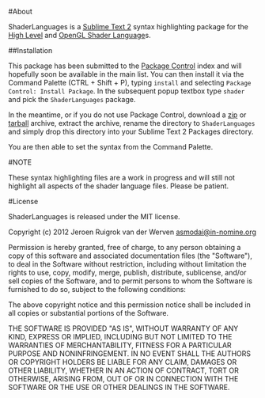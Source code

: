 #About

ShaderLanguages is a [Sublime Text 2][1] syntax highlighting package for the [High Level][2] and [OpenGL Shader Language][3]s.

##Installation

This package has been submitted to the [Package Control][4] index and will hopefully soon be
available in the main list. You can then install it via the Command Palette (CTRL + Shift + P), typing
`install` and selecting `Package Control: Install Package`. In the subsequent popup textbox type
`shader` and pick the `ShaderLanguages` package.

In the meantime, or if you do not use Package Control, download a [zip][5] or [tarball][6] archive, extract the archive, rename the directory to `ShaderLanguages` and simply drop this directory into your Sublime Text 2 Packages directory.

You are then able to set the syntax from the Command Palette.

#NOTE

These syntax highlighting files are a work in progress and will still not highlight
all aspects of the shader language files. Please be patient.

#License

ShaderLanguages is released under the MIT license.

Copyright (c) 2012 Jeroen Ruigrok van der Werven <asmodai@in-nomine.org>

Permission is hereby granted, free of charge, to any person obtaining a copy of this software and associated documentation files (the "Software"), to deal in the Software without restriction, including without limitation the rights to use, copy, modify, merge, publish, distribute, sublicense, and/or sell copies of the Software, and to permit persons to whom the Software is furnished to do so, subject to the following conditions:

The above copyright notice and this permission notice shall be included in all copies or substantial portions of the Software.

THE SOFTWARE IS PROVIDED "AS IS", WITHOUT WARRANTY OF ANY KIND, EXPRESS OR IMPLIED, INCLUDING BUT NOT LIMITED TO THE WARRANTIES OF MERCHANTABILITY, FITNESS FOR A PARTICULAR PURPOSE AND NONINFRINGEMENT. IN NO EVENT SHALL THE AUTHORS OR COPYRIGHT HOLDERS BE LIABLE FOR ANY CLAIM, DAMAGES OR OTHER LIABILITY, WHETHER IN AN ACTION OF CONTRACT, TORT OR OTHERWISE, ARISING FROM, OUT OF OR IN CONNECTION WITH THE SOFTWARE OR THE USE OR OTHER DEALINGS IN THE SOFTWARE.


  [1]: http://www.sublimetext.com/
  [2]: http://en.wikipedia.org/wiki/High_Level_Shader_Language
  [3]: http://en.wikipedia.org/wiki/GLSL
  [4]: http://wbond.net/sublime_packages/package_control
  [5]: https://bitbucket.org/asmodai/shaderlanguages/get/tip.zip
  [6]: https://bitbucket.org/asmodai/shaderlanguages/get/tip.tar.bz2